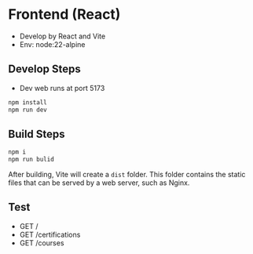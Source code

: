 # Frontend (React)

- Develop by React and Vite
- Env: node:22-alpine

## Develop Steps

- Dev web runs at port 5173

```bash
npm install
npm run dev
```

## Build Steps

```bash
npm i
npm run bulid
```

After building, Vite will create a `dist` folder. This folder contains the static files that can be served by a web server, such as Nginx.

## Test

- GET /
- GET /certifications
- GET /courses
